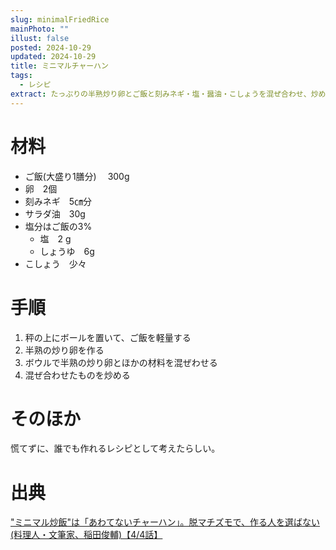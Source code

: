 ```yaml
---
slug: minimalFriedRice
mainPhoto: ""
illust: false
posted: 2024-10-29
updated: 2024-10-29
title: ミニマルチャーハン
tags:
  - レシピ
extract: たっぷりの半熟炒り卵とご飯と刻みネギ・塩・醤油・こしょうを混ぜ合わせ、炒める
---
```

# 材料

- ご飯(大盛り1膳分) 　300g
- 卵　2個
- 刻みネギ　5㎝分
- サラダ油　30g
- 塩分はご飯の3%
  - 塩　2 g
  - しょうゆ　6g
- こしょう　少々


# 手順

1. 秤の上にボールを置いて、ご飯を軽量する
2. 半熟の炒り卵を作る
3. ボウルで半熟の炒り卵とほかの材料を混ぜわせる
4. 混ぜ合わせたものを炒める


# そのほか

慌てずに、誰でも作れるレシピとして考えたらしい。

# 出典

["ミニマル炒飯"は「あわてないチャーハン」。脱マチズモで、作る人を選ばない(料理人・文筆家、稲田俊輔)【4/4話】](https://nhkbook-hiraku.com/n/na5d84a281878)